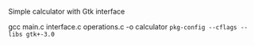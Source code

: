 Simple calculator with Gtk interface

gcc main.c interface.c operations.c -o calculator `pkg-config --cflags --libs gtk+-3.0`